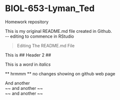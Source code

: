 # BIOL-653-Lyman_Ted
Homework repository

This is my original README.md file created in Github.  
-- editing to commence in RStudio

> Editing The 
> README.md File

This is ## Header 2 ## 

This is a *word* in *italics* 

** hrmmm ** no changes showing on github web page


And another  
~~ and another ~~  
~~ and another ~~ 

